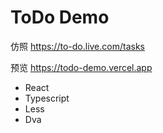 # ToDo Demo

仿照 https://to-do.live.com/tasks

预览 https://todo-demo.vercel.app

- React
- Typescript
- Less
- Dva